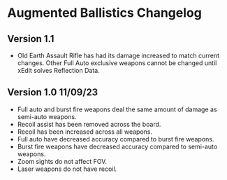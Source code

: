 # Augmented Ballistics Changelog

## Version 1.1

- Old Earth Assault Rifle has had its damage increased to match current changes. Other Full Auto exclusive weapons cannot be changed until xEdit solves Reflection Data.

## Version 1.0 11/09/23

- Full auto and burst fire weapons deal the same amount of damage as semi-auto weapons.
- Recoil assist has been removed across the board.
- Recoil has been increased across all weapons.
- Full auto have decreased accuracy compared to burst fire weapons.
- Burst fire weapons have decreased accuracy compared to semi-auto weapons.
- Zoom sights do not affect FOV.
- Laser weapons do not have recoil.
